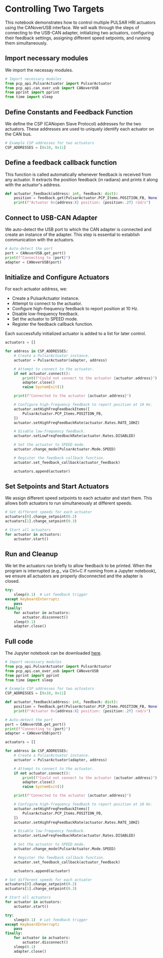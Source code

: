 # Controlling Two Targets

This notebook demonstrates how to control multiple PULSAR HRI actuators using the CANoverUSB interface. We will walk through the steps of connecting to the USB-CAN adapter, initializing two actuators, configuring their feedback settings, assigning different speed setpoints, and running them simultaneously.

## Import necessary modules

We import the necessay modules.
```py title="Import" 
# Import necessary modules
from pcp_api.PulsarActuator import PulsarActuator
from pcp_api.can_over_usb import CANoverUSB
from pprint import pprint
from time import sleep
```
## Define Constants and Feedback Function
We define the CSP (CANopen Slave Protocol) addresses for the two actuators. These addresses are used to uniquely identify each actuator on the CAN bus.

```py title="Define Constants and Feedback Function" 
# Example CSP addresses for two actuators
CSP_ADDRESSES = [0x10, 0x11]
```
## Define a feedback callback function
This function is called automatically whenever feedback is received from any actuator. It extracts the position feedback (in radians) and prints it along with the actuator's address.

```py title="Define a feedback callback function" 
def actuator_feedback(address: int, feedback: dict):
    position = feedback.get(PulsarActuator.PCP_Items.POSITION_FB, None)
    print(f"Actuator 0x{address:X} position: {position:.2f} rad/s")
```
## Connect to USB-CAN Adapter
We auto-detect the USB port to which the CAN adapter is connected and create an instance of the adapter. This step is essential to establish communication with the actuators.

```py title="Connect to USB-CAN Adapter"
# Auto-detect the port
port = CANoverUSB.get_port()
print(f"Connecting to {port}")
adapter = CANoverUSB(port)
```
## Initialize and Configure Actuators
For each actuator address, we:

* Create a PulsarActuator instance.
* Attempt to connect to the actuator.
* Configure high-frequency feedback to report position at 10 Hz.
* Disable low-frequency feedback.
* Set the actuator to SPEED mode.
* Register the feedback callback function.

Each successfully initialized actuator is added to a list for later control.

```py title="Initialize and Configure Actuators"
actuators = []

for address in CSP_ADDRESSES:
    # Create a PulsarActuator instance.
    actuator = PulsarActuator(adapter, address)

    # Attempt to connect to the actuator.
    if not actuator.connect():
        print(f"Could not connect to the actuator {actuator.address}")
        adapter.close()
        raise SystemExit(1)

    print(f"Connected to the actuator {actuator.address}")

    # Configure high-frequency feedback to report position at 10 Hz.
    actuator.setHighFreqFeedbackItems([
        PulsarActuator.PCP_Items.POSITION_FB,
    ])
    actuator.setHighFreqFeedbackRate(actuator.Rates.RATE_10HZ)

    # Disable low-frequency feedback.
    actuator.setLowFreqFeedbackRate(actuator.Rates.DISABLED)

    # Set the actuator to SPEED mode.
    actuator.change_mode(PulsarActuator.Mode.SPEED)

    # Register the feedback callback function.
    actuator.set_feedback_callback(actuator_feedback)

    actuators.append(actuator)
```
## Set Setpoints and Start Actuators
We assign different speed setpoints to each actuator and start them. This allows both actuators to run simultaneously at different speeds.

```py title="Set Setpoints and Start Actuators"
# Set different speeds for each actuator
actuators[0].change_setpoint(0.2)
actuators[1].change_setpoint(0.3)

# Start all actuators
for actuator in actuators:
    actuator.start()
```
## Run and Cleanup
We let the actuators run briefly to allow feedback to be printed. When the program is interrupted (e.g., via Ctrl+C if running from a Jupyter notebook), we ensure all actuators are properly disconnected and the adapter is closed.

```py title="Run and Cleanup"
try:
    sleep(0.1)  # Let feedback trigger
except KeyboardInterrupt:
    pass
finally:
    for actuator in actuators:
        actuator.disconnect()
    sleep(0.1)
    adapter.close()
```

## Full code

The Jupyter notebook can be downloaded [here](02-R-two-actuators.ipynb).

```py title="Full code" linenums="1"
# Import necessary modules
from pcp_api.PulsarActuator import PulsarActuator
from pcp_api.can_over_usb import CANoverUSB
from pprint import pprint
from time import sleep

# Example CSP addresses for two actuators
CSP_ADDRESSES = [0x10, 0x11]

def actuator_feedback(address: int, feedback: dict):
    position = feedback.get(PulsarActuator.PCP_Items.POSITION_FB, None)
    print(f"Actuator 0x{address:X} position: {position:.2f} rad/s")

# Auto-detect the port
port = CANoverUSB.get_port()
print(f"Connecting to {port}")
adapter = CANoverUSB(port)

actuators = []

for address in CSP_ADDRESSES:
    # Create a PulsarActuator instance.
    actuator = PulsarActuator(adapter, address)

    # Attempt to connect to the actuator.
    if not actuator.connect():
        print(f"Could not connect to the actuator {actuator.address}")
        adapter.close()
        raise SystemExit(1)

    print(f"Connected to the actuator {actuator.address}")

    # Configure high-frequency feedback to report position at 10 Hz.
    actuator.setHighFreqFeedbackItems([
        PulsarActuator.PCP_Items.POSITION_FB,
    ])
    actuator.setHighFreqFeedbackRate(actuator.Rates.RATE_10HZ)

    # Disable low-frequency feedback.
    actuator.setLowFreqFeedbackRate(actuator.Rates.DISABLED)

    # Set the actuator to SPEED mode.
    actuator.change_mode(PulsarActuator.Mode.SPEED)

    # Register the feedback callback function.
    actuator.set_feedback_callback(actuator_feedback)

    actuators.append(actuator)

# Set different speeds for each actuator
actuators[0].change_setpoint(0.2)
actuators[1].change_setpoint(0.3)

# Start all actuators
for actuator in actuators:
    actuator.start()

try:
    sleep(0.1)  # Let feedback trigger
except KeyboardInterrupt:
    pass
finally:
    for actuator in actuators:
        actuator.disconnect()
    sleep(0.1)
    adapter.close()
```